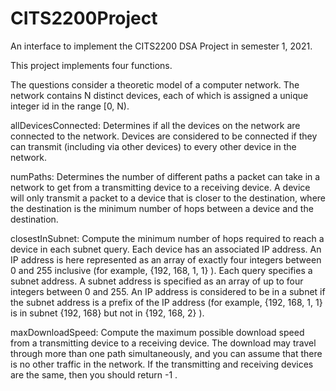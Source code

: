 # CITS2200Project
An interface to implement the CITS2200 DSA Project in semester 1, 2021. 

This project implements four functions. 

The questions consider a theoretic model of a computer network. The network contains N distinct devices, each of which is assigned a unique integer id in the range [0, N). 

allDevicesConnected: 
Determines if all the devices on the network are connected to the network. Devices are considered to be connected if they can transmit (including via other devices) to every other device in the network. 

numPaths: 
Determines the number of different paths a packet can take in a network to get from a transmitting device to a receiving device. A device will only transmit a packet to a device that is closer to the destination, where the destination is the minimum number of hops between a device and the destination.

closestInSubnet:
Compute the minimum number of hops required to reach a device in each subnet query. Each device has an associated IP address. An IP address is here represented as an array of exactly four integers between 0 and 255 inclusive (for example, {192, 168, 1, 1} ). Each query specifies a subnet address. A subnet address is specified as an array of up to four integers between 0 and 255. An IP address is considered to be in a subnet if the subnet address is a prefix of the IP address (for example, {192, 168, 1, 1} is in subnet {192, 168} but not in {192, 168, 2} ).

maxDownloadSpeed:
Compute the maximum possible download speed from a transmitting device to a receiving device. The download may travel through more than one path simultaneously, and you can assume that there is no other traffic in the network. If the transmitting and receiving devices are the same, then you should return -1 .
